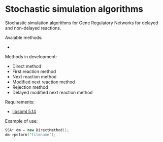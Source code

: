 # Stochastic simulation algorithms

Stochastic simulation algorithms for Gene Regulatory Networks for delayed and non-delayed reactions.

Avaiable methods:

 *
 
Methods in development:
 
 * Direct method
 * First reaction method
 * Next reaction method
 * Modified next reaction method
 * Rejection method
 * Delayed modified next reaction method

Requirements:

 * [libsbml 5.14](http://sbml.org/Software/libSBML)

Example of use:

```c++
SSA* dm = new DirectMethod();
dm->peform("filename");
```
